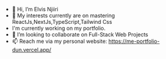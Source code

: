 - 👋 Hi, I’m Elvis Njiiri
- 👀 My interests currently are on mastering ReactJs,NextJs,TypeScript,Tailwind Css
- I'm currently working on my portfolio.
- 💞️ I’m looking to collaborate on Full-Stack Web Projects
- 📫 Reach me via my personal website: https://me-portfolio-dun.vercel.app/
<!---
NEKiarie/NEKiarie is a ✨ special ✨ repository because its `README.md` (this file) appears on your GitHub profile.
You can click the Preview link to take a look at your changes.
--->
